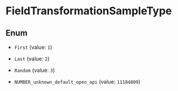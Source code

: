 

# FieldTransformationSampleType

## Enum


* `First` (value: `1`)

* `Last` (value: `2`)

* `Random` (value: `3`)

* `NUMBER_unknown_default_open_api` (value: `11184809`)



